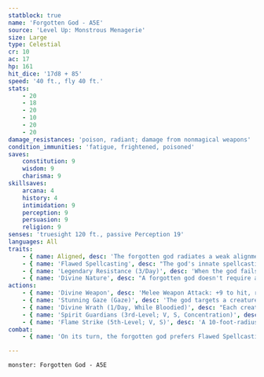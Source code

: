```yaml
---
statblock: true
name: 'Forgotten God - A5E'
source: 'Level Up: Monstrous Menagerie'
size: Large
type: Celestial
cr: 10
ac: 17
hp: 161
hit_dice: '17d8 + 85'
speed: '40 ft., fly 40 ft.'
stats:
    - 20
    - 18
    - 20
    - 10
    - 20
    - 20
damage_resistances: 'poison, radiant; damage from nonmagical weapons'
condition_immunities: 'fatigue, frightened, poisoned'
saves:
    constitution: 9
    wisdom: 9
    charisma: 9
skillsaves:
    arcana: 4
    history: 4
    intimidation: 9
    perception: 9
    persuasion: 9
    religion: 9
senses: 'truesight 120 ft., passive Perception 19'
languages: All
traits:
    - { name: Aligned, desc: 'The forgotten god radiates a weak alignment aura, most often Lawful and Good, Chaotic and Good, Lawful and Evil, or Chaotic and Evil. Its behavior may not match its alignment.' }
    - { name: 'Flawed Spellcasting', desc: "The god's innate spellcasting ability is Wisdom (save DC 17).The god can try to cast flame strike or spirit guardians at will with no material component. When the god tries to cast the spell, roll 1d6. On a 1, 2, or 3 on the die, the spell visibly fails and has no effect. The god's action for the turn is not wasted, but it can't be used to cast a spell." }
    - { name: 'Legendary Resistance (3/Day)', desc: 'When the god fails a saving throw, it can choose to succeed instead. When it does so, it seems to flicker and shrink, as if it is using up its essence.' }
    - { name: 'Divine Nature', desc: "A forgotten god doesn't require air, sustenance, or sleep." }
actions:
    - { name: 'Divine Weapon', desc: 'Melee Weapon Attack: +9 to hit, reach 10 ft., one target. Hit: 9 (1d8 + 5) damage (damage type based on the form of the weapon or implement) plus 3 (1d6) radiant damage.' }
    - { name: 'Stunning Gaze (Gaze)', desc: 'The god targets a creature within 60 feet. The target makes a DC 17 Charisma saving throw. On a failure, the target takes 10 (3d6) radiant damage and is stunned until the end of its next turn. On a success, the target is immune to Stunning Gaze for 24 hours.' }
    - { name: 'Divine Wrath (1/Day, While Bloodied)', desc: "Each creature of the god's choice within 60 feet makes a DC 17 Constitution saving throw, taking 28 (8d6) radiant damage on a failure or half damage on a success." }
    - { name: 'Spirit Guardians (3rd-Level; V, S, Concentration)', desc: 'Spirits of former divine servants surround the god in a 10-foot radius for 10 minutes. The god can choose creatures they can see to be unaffected by the spell. Other creatures treat the area as difficult terrain, and when a creature enters the area for the first time on a turn or starts its turn there, it makes a DC DC 17 Wisdom saving throw, taking 10 (3d6) radiant damage on a failed save or half damage on a success.' }
    - { name: 'Flame Strike (5th-Level; V, S)', desc: 'A 10-foot-radius, 40-foot-high column of divine flame appears centered on a point the god can see within 60 feet. Each creature in the area makes a DC 17 Dexterity saving throw, taking 14 (4d6) fire damage and 14 (4d6) radiant damage on a failed save, or half damage on a success.' }
combat:
    - { name: 'On its turn, the forgotten god prefers Flawed Spellcasting, surrounding itself with spirit guardians or blasting creatures with flame strike', desc: 'It tries to be within 10 feet of an enemy so it can attack with its divine weapon if the spell fails. It uses Divine Wrath when available. The god reserves its legendary actions for Stunning Glance, unless most targets have already made their saving throw against it.' }

---
```

```statblock
monster: Forgotten God - A5E
```
